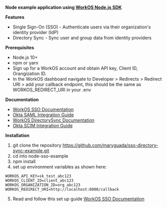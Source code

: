 **Node example application using [WorkOS Node.js SDK](https://github.com/workos/workos-node)**

**Features**
- Single Sign-On (SSO) - Authenticate users via their organization's identity provider (IdP)
- Directory Sync - Sync user and group data from identity providers

**Prerequisites**
- Node.js 10+
- npm or yarn
- Sign up for a WorkOS account and obtain API key, Client ID, Orangization ID. 
- In the WorkOS dashboard navigate to Developer > Redirects > Redirect URI > add your callback endpoint, this should be the same as WORKOS_REDIRECT_URI in your .env

**Documentation**
- [WorkOS SSO Documentation](https://workos.com/docs/sso)
- [Okta SAML Integration Guide](https://workos.com/docs/integrations/okta-saml)
- [WorkOS DirectorySync Documentation](https://workos.com/docs/directory-sync)
- [Okta SCIM Integration Guide](https://workos.com/docs/integrations/okta-scim)

**Installation**
1) git clone the repository https://github.com/maryguada/sso-directory-sync-example.git
2) cd into node-sso-example
3) npm install
4) set up environment variables as shown here: 

```env
WORKOS_API_KEY=sk_test_abc123
WORKOS_CLIENT_ID=client_abc123
WORKOS_ORGANIZATION_ID=org_abc123
WORKOS_REDIRECT_URI=http://localhost:8000/callback
```

5) Read and follow this set up guide [WorkOS SSO Documentation](https://workos.com/docs/sso)
